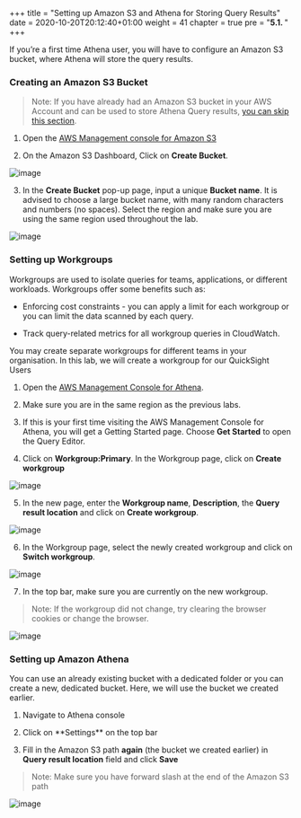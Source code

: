 +++
title = "Setting up Amazon S3 and Athena for Storing Query Results"
date = 2020-10-20T20:12:40+01:00
weight = 41
chapter = true
pre = "<b>5.1. </b>"
+++

  

If you’re a first time Athena user, you will have to configure an Amazon S3 bucket, where Athena will store the query results.

  

### Creating an Amazon S3 Bucket

  

> Note: If you have already had an Amazon S3 bucket in your AWS Account and can be used to store Athena Query results, [you can skip this section](#setting-up-workgroups).

  

1. Open the [AWS Management console for Amazon S3](https://s3.console.aws.amazon.com/s3/home?region=eu-west-1)

  

2. On the Amazon S3 Dashboard, Click on **Create Bucket**.

  

  

![image](/athena_img/create-bucket.png)

  

  

3. In the **Create Bucket** pop-up page, input a unique **Bucket name**. It is advised to choose a large bucket name, with many random characters and numbers (no spaces). Select the region and make sure you are using the same region used throughout the lab.

  

![image](/athena_img/athena-s3.png)

### Setting up Workgroups

  

Workgroups are used to isolate queries for teams, applications, or different workloads. Workgroups offer some benefits such as:

  

- Enforcing cost constraints - you can apply a limit for each workgroup or you can limit the data scanned by each query.

- Track query-related metrics for all workgroup queries in CloudWatch.

  

You may create separate workgroups for different teams in your organisation. In this lab, we will create a workgroup for our QuickSight Users

  

1. Open the [AWS Management Console for Athena](https://console.aws.amazon.com/athena/home).

  

2. Make sure you are in the same region as the previous labs.

  

3. If this is your first time visiting the AWS Management Console for Athena, you will get a Getting Started page. Choose **Get Started** to open the Query Editor.

  

4. Click on **Workgroup:Primary**. In the Workgroup page, click on **Create workgroup**

![image](/athena_img/athena_workgroup.png)

  

5. In the new page, enter the **Workgroup name**, **Description**, the **Query result location** and click on **Create workgroup**.

![image](/athena_img/athena_workgroup_general_1.png)

  

6. In the Workgroup page, select the newly created workgroup and click on **Switch workgroup**.

![image](/athena_img/athena_workgroup_switch.png)

  

7. In the top bar, make sure you are currently on the new workgroup.
> Note: If the workgroup did not change, try clearing the browser cookies or change the browser.

![image](/athena_img/athena_workgroup_validate.png)

### Setting up Amazon Athena

  

You can use an already existing bucket with a dedicated folder or you can create a new, dedicated bucket. Here, we will use the bucket we created earlier.

  

1. Navigate to Athena console

2. <!---Make sure you are on the right workgroup and--->Click on **Settings** on the top bar

  

3. Fill in the Amazon S3 path **again** (the bucket we created earlier) in **Query result location** field and click **Save**

  > Note: Make sure you have forward slash at the end of the Amazon S3 path

  ![image](/athena_img/athena-setup.png)

